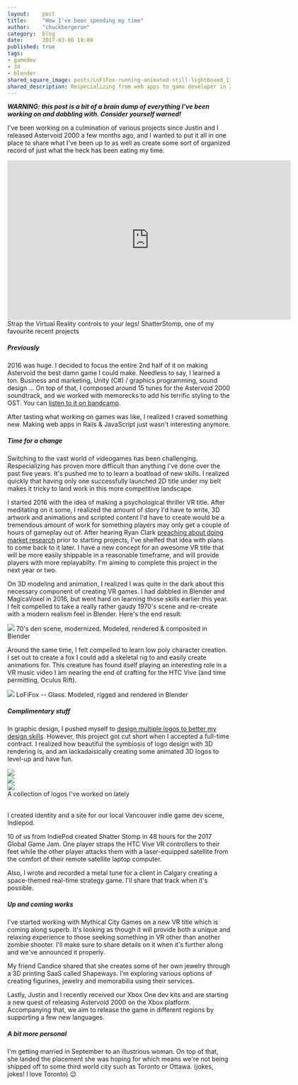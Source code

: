 ```yaml
---
layout:    post
title:     "How I've been spending my time"
author:    "chuckbergeron"
category:  blog
date:      2017-03-06 19:00
published: true
tags:
- gamedev
- 3d
- blender
shared_square_image: posts/LoFiFox-running-animated-still-lightboxed_114.jpg
shared_description: Respecializing from web apps to game developer in 2016/2017
---
```


<p>
  <strong><em>WARNING: this post is a bit of a brain dump of everything I've been working on and dabbling with. Consider yourself warned!</em></strong>
</p>

<p>
  I've been working on a culmination of various projects since Justin and I released Astervoid 2000 a few months ago, and I wanted to put it all in one place to share what I've been up to as well as create some sort of organized record of just what the heck has been eating my time.
</p>

<iframe class="video-responsive" width="640" height="360" src="https://www.youtube.com/embed/kHNDFtOijo4" frameborder="0" allowfullscreen></iframe>
<span class="caption">Strap the Virtual Reality controls to your legs! ShatterStomp, one of my favourite recent projects</span>

<h5>
  Previously
</h5>

<p>
  2016 was huge. I decided to focus the entire 2nd half of it on making Astervoid the best damn game I could make. Needless to say, I learned a ton. Business and marketing, Unity (C#) / graphics programming, sound design ... On top of that, I composed around 15 tunes for the Astervoid 2000 soundtrack, and we worked with memorecks to add his terrific styling to the OST. You can <a href="https://madcapacity.bandcamp.com/releases">listen to it on bandcamp</a>.
</p>

<p>
  After tasting what working on games was like, I realized I craved something new. Making web apps in Rails &amp; JavaScript just wasn't interesting anymore.
</p>

<h5>
  Time for a change
</h5>

<p>
  Switching to the vast world of videogames has been challenging. Respecializing has proven more difficult than anything I've done over the past five years. It's pushed me to to learn a boatload of new skills. I realized quickly that having only one successfully launched 2D title under my belt makes it tricky to land work in this more competitive landscape.
</p>

<p>
  I started 2016 with the idea of making a psychological thriller VR title. After meditating on it some, I realized the amount of story I'd have to write, 3D artwork and animations and scripted content I'd have to create would be a tremendous amount of work for something players may only get a couple of hours of gameplay out of. After hearing Ryan Clark <a href="http://www.gamasutra.com/blogs/RyanClark/20150917/253842/What_Makes_an_Indie_Hit_How_to_Choose_the_Right_Design.php">preaching about doing market research</a> prior to starting projects, I've shelfed that idea with plans to come back to it later. I have a new concept for an awesome VR title that will be more easily shippable in a reasonable timeframe, and will provide players with more replayabilty. I'm aiming to complete this project in the next year or two.
</p>

<p>
  On 3D modeling and animation, I realized I was quite in the dark about this necessary component of creating VR games. I had dabbled in Blender and MagicaVoxel in 2016, but went hard on learning those skills earlier this year. I felt compelled to take a really rather gaudy 1970's scene and re-create with a modern realism feel in Blender. Here's the end result:
</p>

<img src="{% asset_path 'posts/render-46--daytime-alt--diff-cam-angle--composited.jpg' %}" class="img-responsive">
<span class="caption">70's den scene, modernized. Modeled, rendered &amp; composited in Blender</span>

<p>
  Around the same time, I felt compelled to learn low poly character creation. I set out to create a fox I could add a skeletal rig to and easily create animations for. This creature has found itself playing an interesting role in a VR music video I am nearing the end of crafting for the HTC Vive (and time permitting, Oculus Rift).
</p>

<img src="{% asset_path 'posts/LoFiFox-running-animated-still-lightboxed_114.jpg' %}" class="img-responsive">
<span class="caption">LoFiFox -- Glass. Modeled, rigged and rendered in Blender</span>

<h5>
  Complimentary stuff
</h5>

<p>
  In graphic design, I pushed myself to <a href="https://dribbble.com/ChuckBergeron">design multiple logos to better my design skills</a>. However, this project got cut short when I accepted a full-time contract. I realized how beautiful the symbiosis of logo design with 3D rendering is, and am lackadaisically creating some animated 3D logos to level-up and have fun.
</p>

<div class="row">
  <div class="four columns">
    <img src="{% asset_path 'posts/dona-cider-sm.jpg' %}" class="img-responsive pull-left">
  </div>
  <div class="four columns">
    <img src="{% asset_path 'posts/indiepod-sm.jpg' %}" class="img-responsive pull-left">
  </div>
  <div class="four columns">
    <img src="{% asset_path 'posts/chuck-bergeron--3d-type-sm.jpg' %}" class="img-responsive pull-left">
  </div>
</div>
<span class="caption">A collection of logos I've worked on lately</span>

<br>
<br>

<p>
  I created identity and a site for our local Vancouver indie game dev scene, <a href="http://www.indiepod.org/"></a>Indiepod.
</p>

<p>
  10 of us from IndiePod created Shatter Stomp in 48 hours for the 2017 Global Game Jam. One player straps the HTC Vive VR controllers to their feet while the other player attacks them with a laser-equipped satellite from the comfort of their remote satellite laptop computer.
</p>

<p>
  Also, I wrote and recorded a metal tune for a client in Calgary creating a space-themed real-time strategy game. I'll share that track when it's possible.
</p>

<h5>
  Up and coming works
</h5>

<p>
  I've started working with Mythical City Games on a new VR title which is coming along superb. It's looking as though it will provide both a unique and relaxing experience to those seeking something in VR other than another zombie shooter. I'll make sure to share details on it when it's further along and we've announced it properly.
</p>

<p>
  My friend Candice shared that she creates some of her own jewelry through a 3D printing SaaS called Shapeways. I'm exploring various options of creating figurines, jewelry and memorabilia using their services.
</p>

<p>
  Lastly, Justin and I recently received our Xbox One dev kits and are starting a new quest of releasing Astervoid 2000 on the Xbox platform. Accompanying that, we aim to release the game in different regions by supporting a few new languages.
</p>

<h5>
  A bit more personal
</h5>

<p>
  I'm getting married in September to an illustrious woman. On top of that, she landed the placement she was hoping for which means we're not being shipped off to some third world city such as Toronto or Ottawa. (jokes, jokes! I love Toronto) 😉
</p>
